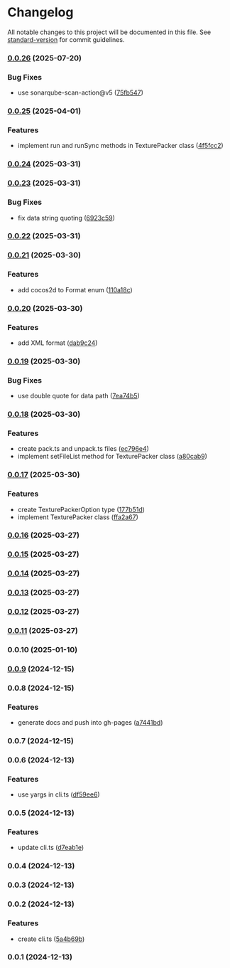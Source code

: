 # Changelog

All notable changes to this project will be documented in this file. See [standard-version](https://github.com/conventional-changelog/standard-version) for commit guidelines.

### [0.0.26](https://github.com/rdarida/texturepacker-cli/compare/v0.0.25...v0.0.26) (2025-07-20)


### Bug Fixes

* use sonarqube-scan-action@v5 ([75fb547](https://github.com/rdarida/texturepacker-cli/commit/75fb5473951f0accdab5995745259e20af79db8c))

### [0.0.25](https://github.com/rdarida/texturepacker-cli/compare/v0.0.24...v0.0.25) (2025-04-01)


### Features

* implement run and runSync methods in TexturePacker class ([4f5fcc2](https://github.com/rdarida/texturepacker-cli/commit/4f5fcc26db2f92ea335a92ad19be4f53e4cb1e3a))

### [0.0.24](https://github.com/rdarida/texturepacker-cli/compare/v0.0.23...v0.0.24) (2025-03-31)

### [0.0.23](https://github.com/rdarida/texturepacker-cli/compare/v0.0.22...v0.0.23) (2025-03-31)


### Bug Fixes

* fix data string quoting ([6923c59](https://github.com/rdarida/texturepacker-cli/commit/6923c59ac7a13e899aaa4ee64dc96428f1e03ae0))

### [0.0.22](https://github.com/rdarida/texturepacker-cli/compare/v0.0.21...v0.0.22) (2025-03-31)

### [0.0.21](https://github.com/rdarida/texturepacker-cli/compare/v0.0.20...v0.0.21) (2025-03-30)


### Features

* add cocos2d to Format enum ([110a18c](https://github.com/rdarida/texturepacker-cli/commit/110a18c7a1274450f1529fa70cedf5f392c059a4))

### [0.0.20](https://github.com/rdarida/texturepacker-cli/compare/v0.0.19...v0.0.20) (2025-03-30)


### Features

* add XML format ([dab9c24](https://github.com/rdarida/texturepacker-cli/commit/dab9c241466ddc803a5d70a0a5c0c907dc8c6e03))

### [0.0.19](https://github.com/rdarida/texturepacker-cli/compare/v0.0.18...v0.0.19) (2025-03-30)


### Bug Fixes

* use double quote for data path ([7ea74b5](https://github.com/rdarida/texturepacker-cli/commit/7ea74b5f0043ae574d55ae87b7ee1d8e56f55dfc))

### [0.0.18](https://github.com/rdarida/texturepacker-cli/compare/v0.0.17...v0.0.18) (2025-03-30)


### Features

* create pack.ts and unpack.ts files ([ec796e4](https://github.com/rdarida/texturepacker-cli/commit/ec796e4ef620e98d5d20877b9374ad8f8c67e13b))
* implement setFileList method for TexturePacker class ([a80cab9](https://github.com/rdarida/texturepacker-cli/commit/a80cab98eea15617d4c1a8b8c6d3cd1fc4112d13))

### [0.0.17](https://github.com/rdarida/texturepacker-cli/compare/v0.0.16...v0.0.17) (2025-03-30)


### Features

* create TexturePackerOption type ([177b51d](https://github.com/rdarida/texturepacker-cli/commit/177b51dde05233e8968e1dd66c54eb206897acc7))
* implement TexturePacker class ([ffa2a67](https://github.com/rdarida/texturepacker-cli/commit/ffa2a679e80ab347b45fea52f9f9123e47a50c5e))

### [0.0.16](https://github.com/rdarida/texturepacker-cli/compare/v0.0.15...v0.0.16) (2025-03-27)

### [0.0.15](https://github.com/rdarida/texturepacker-cli/compare/v0.0.14...v0.0.15) (2025-03-27)

### [0.0.14](https://github.com/rdarida/texturepacker-cli/compare/v0.0.13...v0.0.14) (2025-03-27)

### [0.0.13](https://github.com/rdarida/texturepacker-cli/compare/v0.0.12...v0.0.13) (2025-03-27)

### [0.0.12](https://github.com/rdarida/texturepacker-cli/compare/v0.0.11...v0.0.12) (2025-03-27)

### [0.0.11](https://github.com/rdarida/texturepacker-cli/compare/v0.0.10...v0.0.11) (2025-03-27)

### 0.0.10 (2025-01-10)

### [0.0.9](https://github.com/rdarida/texturepacker-cli/compare/v0.0.8...v0.0.9) (2024-12-15)

### 0.0.8 (2024-12-15)


### Features

* generate docs and push into gh-pages ([a7441bd](https://github.com/rdarida/texturepacker-cli/commit/a7441bd83bbc61ea73d46e1323de41a729d592ff))

### 0.0.7 (2024-12-15)

### 0.0.6 (2024-12-13)


### Features

* use yargs in cli.ts ([df59ee6](https://github.com/rdarida/texturepacker-cli/commit/df59ee6de04d0ae7bba74b8274494f2fb4cc1e02))

### 0.0.5 (2024-12-13)


### Features

* update cli.ts ([d7eab1e](https://github.com/rdarida/texturepacker-cli/commit/d7eab1ec3655494f5622dcaca88a5b2a58d84ba5))

### 0.0.4 (2024-12-13)

### 0.0.3 (2024-12-13)

### 0.0.2 (2024-12-13)


### Features

* create cli.ts ([5a4b69b](https://github.com/rdarida/texturepacker-cli/commit/5a4b69b138ac0c374095d4d542148a8667b277a7))

### 0.0.1 (2024-12-13)
